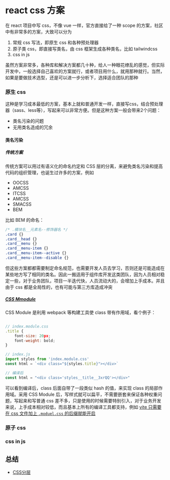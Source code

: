 # react css 方案

在 react 项目中写 css，不像 vue 一样，官方直接给了一种 scope 的方案，社区中有非常多的方案，大致可以分为

1. 常规 css 写法，即原生 css 和各种预处理器
2. 原子类 css，即直接写类名，由 css 框架生成各种类名，比如 tailwindcss
3. css in js

虽然方案非常多，各种库和解决方案都几十种，给人一种眼花缭乱的感觉，但实际开发中，一般选择自己喜欢的方案就行，或者项目用什么，就用那种就行。当然，如果是要做技术选型，还是可以进一步分析下，选择适合团队的那种

### 原生 css

这种是学习成本最低的方案，基本上就和普通开发一样，直接写css，结合预处理器（sass、less等），写起来可以非常方便。但是这种方案一般会带来2个问题：

- 类名污染的问题
- 无用类名造成的冗余

#### 类名污染

##### 传统方案

传统方案可以用过有语义化的命名约定和 CSS 层的分离，来避免类名污染和提高代码的组织管理，也诞生过许多的方案，例如

- OOCSS
- AMCSS
- ITCSS
- AMCSS
- SMACSS
- BEM

比如 BEM 的命名：

```css
/* .模块名__元素名--修饰器名 */
.card {}
.card__head {}
.card__menu {}
.card__menu-item {}
.card__menu-item--active {}
.card__menu-item--disable {}
```

但这些方案都都需要制定命名规范，也需要开发人员去学习，否则还是可能造成在某些地方写了相同的类名。因此一搬适用于组件库开发这类团队，因为人员相对稳定一些，对于业务团队，项目一半迭代快，人员流动大的，会增加上手成本。并且由于 css 都是全局性的，也有可能与第三方库造成冲突

##### [CSS Mmodule](https://github.com/css-modules/css-modules)

CSS Module 是利用 webpack 等构建工具使 class 带有作用域，看个例子：

```jsx

// index.module.css
.title {
    font-size: 20px;
    font-weight: bold;
}

// index.js
import styles from 'index.module.css'
const html = `<div class="${styles.title}"></div>`

// 编译后
const html = "<div class='styles__title__3xrQQ'></div>"
```

可以看到编译后，class 后面自带了一段类似 hash 的值，来实现 class 的局部作用域。采用 CSS Module 后，写样式就可以扁平，不需要嵌套来保证各种权重问题，写起来和写普通 css 差不多，只是使用的时候需要特别引入，对于业务开发来说，上手成本相对较低，而且基本上所有的编译工具都支持，例如 [vite 只需要在 css 文件加上 `.moduel.css` 的后缀就能开启](https://vitejs.dev/guide/features.html#css-modules)

### 原子 css

### css in js

## 总结

- [CSS分层](https://www.w3cplus.com/css/css-layers.html)
